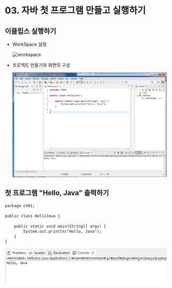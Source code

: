 # 03. 자바 첫 프로그램 만들고 실행하기

## 이클립스 실행하기

 * WorkSpace 설정
 
   ![workspace](./img/worspace.png)

 * 프로젝트 만들기와 화면의 구성

   ![eclipse](./img/eclipse.png)


## 첫 프로그램 "Hello, Java" 출력하기

```
package ch01;

public class HelloJava {

	public static void main(String[] args) {
		System.out.println("Hello, Java");
	}
}
```

![hellojava](./img/hello.png)